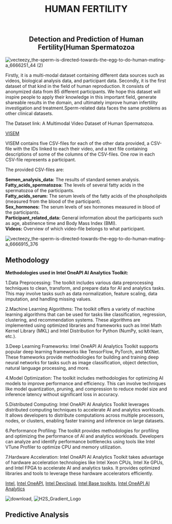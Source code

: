 <div align="center">
  <center><h1>HUMAN FERTILITY</h1></center>
</div>

<br/>
<div align="center">
  <centre><h2>Detection and Prediction of Human Fertility(Human Spermatozoa</h2></centre>

</div>

![vecteezy_the-sperm-is-directed-towards-the-egg-to-do-human-mating-a_6666251_44 (2)](https://github.com/CodeeDharani/Hack2skill-Intel-OneAPI-Hackathon-AI-Analytics-toolkits-Human-fertility/assets/110709707/9a321102-3897-420a-8ba1-f187bfbd5ad3)

<p>
  Firstly, it is a multi-modal dataset containing different data sources such as videos, biological analysis data, and participant data. Secondly, it is the first dataset of that kind in the field of human reproduction. It consists of anonymized data from 85 different participants. We hope this dataset will inspire people to apply their knowledge in this important field, generate shareable results in the domain, and ultimately improve human infertility investigation and treatment.Sperm-related data faces the same problems as other clinical datasets. 
  <br />
  </p>
  <p>
  The Dataset link: A Multimodal Video Dataset of Human Spermatozoa.
  </p>
  
  [VISEM](https://datasets.simula.no//visem/)
  
<p>
  VISEM contains five CSV-files for each of the other data provided, a CSV-file with the IDs linked to each their video, and a text file containing descriptions of some of the columns of the CSV-files. One row in each CSV-file represents a participant.

The provided CSV-files are:
  
**Semen_analysis_data:** The results of standard semen analysis.<br /> 
**Fatty_acids_spermatozoa:** The levels of several fatty acids in the spermatozoa of the participants.<br />
**Fatty_acids_serum:** The serum levels of the fatty acids of the phospholipids (measured from the blood of the participant).<br />
**Sex_hormones:** The serum levels of sex hormones measured in blood of the participants.<br />
**Participant_related_data:** General information about the participants such as age, abstinence time and Body Mass Index (BMI).<br />
**Videos:** Overview of which video-file belongs to what participant.
  
  
![vecteezy_the-sperm-is-directed-towards-the-egg-to-do-human-mating-a_6666915_376](https://github.com/CodeeDharani/Hack2skill-Intel-OneAPI-Hackathon-AI-Analytics-toolkits-Human-fertility/assets/110709707/4f60f911-abb4-4d5f-898f-94bc522c57d0)
  
<h2>Methodology</h2>

 **Methodologies used in Intel OneAPI AI Analytics Toolkit:**
<p>
1.Data Preprocessing: The toolkit includes various data preprocessing techniques to clean, transform, and prepare data for AI and analytics tasks. This may involve tasks such as data normalization, feature scaling, data imputation, and handling missing values.

2.Machine Learning Algorithms: The toolkit offers a variety of machine learning algorithms that can be used for tasks like classification, regression, clustering, and recommendation systems. These algorithms are implemented using optimized libraries and frameworks such as Intel Math Kernel Library (MKL) and Intel Distribution for Python (NumPy, scikit-learn, etc.).

3.Deep Learning Frameworks: Intel OneAPI AI Analytics Toolkit supports popular deep learning frameworks like TensorFlow, PyTorch, and MXNet. These frameworks provide methodologies for building and training deep neural networks for tasks such as image classification, object detection, natural language processing, and more.

4.Model Optimization: The toolkit includes methodologies for optimizing AI models to improve performance and efficiency. This can involve techniques like model quantization, pruning, and compression to reduce model size and inference latency without significant loss in accuracy.

5.Distributed Computing: Intel OneAPI AI Analytics Toolkit leverages distributed computing techniques to accelerate AI and analytics workloads. It allows developers to distribute computations across multiple processors, nodes, or clusters, enabling faster training and inference on large datasets.

6.Performance Profiling: The toolkit provides methodologies for profiling and optimizing the performance of AI and analytics workloads. Developers can analyze and identify performance bottlenecks using tools like Intel VTune Profiler to optimize CPU and memory utilization.

7.Hardware Acceleration: Intel OneAPI AI Analytics Toolkit takes advantage of hardware acceleration technologies like Intel Xeon CPUs, Intel Xe GPUs, and Intel FPGA to accelerate AI and analytics tasks. It provides optimized libraries and tools to leverage these hardware accelerators efficiently.
  
  </p>
  
[Intel](https://www.intel.in/content/www/in/en/homepage.html), [Intel OneAPI](https://www.intel.com/content/www/us/en/developer/tools/oneapi/overview.html), [Intel Devcloud](https://www.intel.com/content/www/us/en/developer/tools/devcloud/overview.html), [Intel Base toolkits](https://www.intel.com/content/www/us/en/developer/tools/oneapi/base-toolkit.html),  [Intel OneAPI AI Analytics](https://www.intel.com/content/www/us/en/developer/tools/oneapi/ai-analytics-toolkit.html)

![download](https://github.com/CodeeDharani/Hack2skill-Intel-OneAPI-Hackathon-AI-Analytics-toolkits-Human-fertility/assets/110709707/ca889b8e-d042-48cb-b695-4b18edee46c8), ![H2S_Gradient_Logo](https://github.com/CodeeDharani/Hack2skill-Intel-OneAPI-Hackathon-AI-Analytics-toolkits-Human-fertility/assets/110709707/d822525c-4f54-43bc-ab25-ba20ced356fc)

  
  
  <h2>Predictive Analysis</h2>
  
  
  
